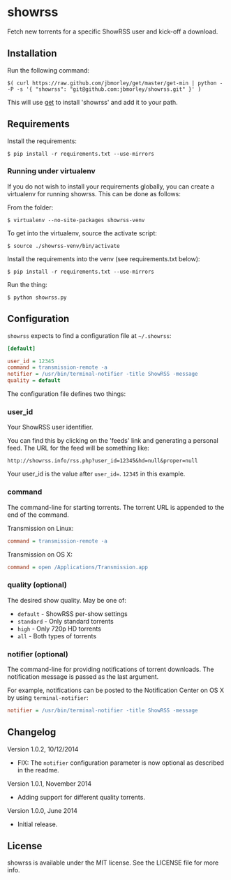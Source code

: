 showrss
=======

Fetch new torrents for a specific ShowRSS user and kick-off a download.

Installation
------------

Run the following command:

    $( curl https://raw.github.com/jbmorley/get/master/get-min | python - -P -s '{ "showrss": "git@github.com:jbmorley/showrss.git" }' )

This will use [get](https://github.com/jbmorley/get) to install 'showrss' and add it to your path.

Requirements
------------

Install the requirements:

    $ pip install -r requirements.txt --use-mirrors

### Running under virtualenv

If you do not wish to install your requirements globally, you can create a virtualenv for running showrss. This can be done as follows:

From the folder:

    $ virtualenv --no-site-packages showrss-venv

To get into the virtualenv, source the activate script:

    $ source ./showrss-venv/bin/activate
    
Install the requirements into the venv (see requirements.txt below):

    $ pip install -r requirements.txt --use-mirrors

Run the thing:

    $ python showrss.py

Configuration
-------------

`showrss` expects to find a configuration file at `~/.showrss`:

```ini
[default]

user_id = 12345
command = transmission-remote -a
notifier = /usr/bin/terminal-notifier -title ShowRSS -message
quality = default
```

The configuration file defines two things:

### user_id

Your ShowRSS user identifier.

You can find this by clicking on the 'feeds' link and generating a personal feed. The URL for the feed will be something like:

    http://showrss.info/rss.php?user_id=12345&hd=null&proper=null

Your user_id is the value after `user_id=`. `12345` in this example.

### command

The command-line for starting torrents. The torrent URL is appended to the end of the command.

Transmission on Linux:

```ini
command = transmission-remote -a
```

Transmission on OS X:

```ini
command = open /Applications/Transmission.app
```

### quality (optional)

The desired show quality. May be one of:

- `default` - ShowRSS per-show settings
- `standard` - Only standard torrents
- `high` - Only 720p HD torrents
- `all` - Both types of torrents

### notifier (optional)

The command-line for providing notifications of torrent downloads. The notification message is passed as the last argument.

For example, notifications can be posted to the Notification Center on OS X by using `terminal-notifier`:

```ini
notifier = /usr/bin/terminal-notifier -title ShowRSS -message
```

Changelog
---------

Version 1.0.2, 10/12/2014

- FIX: The `notifier` configuration parameter is now optional as described in the readme.

Version 1.0.1, November 2014

- Adding support for different quality torrents.

Version 1.0.0, June 2014

- Initial release.

License
-------

showrss is available under the MIT license. See the LICENSE file for more info.